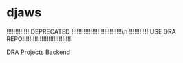 # djaws
!!!!!!!!!!!!! DEPRECATED !!!!!!!!!!!!!!!!!!!!!!!!!!!!!\n
!!!!!!!!!!! USE DRA REPO!!!!!!!!!!!!!!!!!!!!!!!!!!!!

DRA Projects Backend
